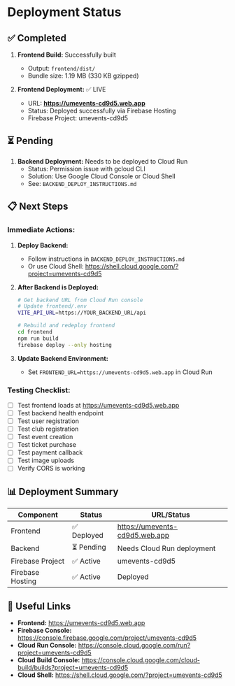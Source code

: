 # Deployment Status

## ✅ Completed

1. **Frontend Build:** Successfully built
   - Output: `frontend/dist/`
   - Bundle size: 1.19 MB (330 KB gzipped)

2. **Frontend Deployment:** ✅ LIVE
   - URL: **https://umevents-cd9d5.web.app**
   - Status: Deployed successfully via Firebase Hosting
   - Firebase Project: umevents-cd9d5

## ⏳ Pending

1. **Backend Deployment:** Needs to be deployed to Cloud Run
   - Status: Permission issue with gcloud CLI
   - Solution: Use Google Cloud Console or Cloud Shell
   - See: `BACKEND_DEPLOY_INSTRUCTIONS.md`

## 📋 Next Steps

### Immediate Actions:

1. **Deploy Backend:**
   - Follow instructions in `BACKEND_DEPLOY_INSTRUCTIONS.md`
   - Or use Cloud Shell: https://shell.cloud.google.com/?project=umevents-cd9d5

2. **After Backend is Deployed:**
   ```bash
   # Get backend URL from Cloud Run console
   # Update frontend/.env
   VITE_API_URL=https://YOUR_BACKEND_URL/api
   
   # Rebuild and redeploy frontend
   cd frontend
   npm run build
   firebase deploy --only hosting
   ```

3. **Update Backend Environment:**
   - Set `FRONTEND_URL=https://umevents-cd9d5.web.app` in Cloud Run

### Testing Checklist:

- [ ] Test frontend loads at https://umevents-cd9d5.web.app
- [ ] Test backend health endpoint
- [ ] Test user registration
- [ ] Test club registration
- [ ] Test event creation
- [ ] Test ticket purchase
- [ ] Test payment callback
- [ ] Test image uploads
- [ ] Verify CORS is working

## 📊 Deployment Summary

| Component | Status | URL/Status |
|-----------|--------|------------|
| Frontend | ✅ Deployed | https://umevents-cd9d5.web.app |
| Backend | ⏳ Pending | Needs Cloud Run deployment |
| Firebase Project | ✅ Active | umevents-cd9d5 |
| Firebase Hosting | ✅ Active | Deployed |

## 🔗 Useful Links

- **Frontend:** https://umevents-cd9d5.web.app
- **Firebase Console:** https://console.firebase.google.com/project/umevents-cd9d5
- **Cloud Run Console:** https://console.cloud.google.com/run?project=umevents-cd9d5
- **Cloud Build Console:** https://console.cloud.google.com/cloud-build/builds?project=umevents-cd9d5
- **Cloud Shell:** https://shell.cloud.google.com/?project=umevents-cd9d5

